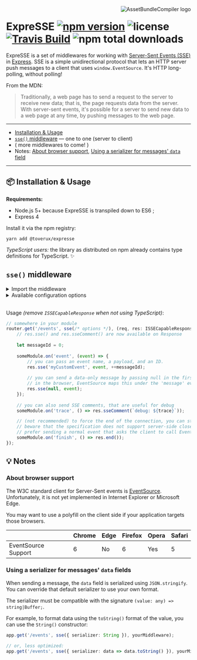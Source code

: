 <img src="https://raw.githubusercontent.com/toverux/expresse/master/expresse.png" alt="AssetBundleCompiler logo" align="right">

# ExpreSSE [![npm version](https://img.shields.io/npm/v/@toverux/expresse.svg?style=flat-square)](https://www.npmjs.com/package/@toverux/expresse) ![license](https://img.shields.io/github/license/mitmadness/UnityInvoker.svg?style=flat-square) [![Travis Build](https://img.shields.io/travis/toverux/expresse.svg?style=flat-square)](https://travis-ci.org/toverux/expresse) ![npm total downloads](https://img.shields.io/npm/dt/@toverux/expresse.svg?style=flat-square)

ExpreSSE is a set of middlewares for working with [Server-Sent Events (SSE)](https://developer.mozilla.org/en-US/docs/Web/API/Server-sent_events) in [Express](http://expressjs.com/fr/). SSE is a simple unidirectional protocol that lets an HTTP server push messages to a client that uses `window.EventSource`. It's HTTP long-polling, without polling!

From the MDN:

> Traditionally, a web page has to send a request to the server to receive new data; that is, the page requests data from the server. With server-sent events, it's possible for a server to send new data to a web page at any time, by pushing messages to the web page. 

----------------

 - [Installation & Usage](#package-installation--usage)
 - [`sse()` middleware](#sse-middleware) — one to one (server to client)
 - ( more middlewares to come! )
 - Notes:
   [About browser support](#about-browser-support), [Using a serializer for messages' `data` field](#using-a-serializer-for-messages-data-fields)

----------------

## :package: Installation & Usage

**Requirements:**

 - Node.js 5+ because ExpreSSE is transpiled down to ES6 ;
 - Express 4

Install it via the npm registry:

```
yarn add @toverux/expresse
```

*TypeScript users:* the library as distributed on npm already contains type definitions for TypeScript. :sparkles:

## `sse()` middleware

<details>
<summary>Import the middleware</summary>

 - Using ES2015 imports:
 
   `ISSECapableResponse` is a TypeScript interface. Don't try to import it when using JavaScript.

   ```typescript
   import { sse, ISSECapableResponse } from '@toverux/expresse';
   
   // named export { sse } is also exported as { default }:
   import sse from '@toverux/expresse';
   ```

 - Using CommonJS:

   ```javascript
   const { sse } = require('@toverux/expresse');
   ```
</details>

<details>
<summary>Available configuration options</summary>

```typescript
interface ISSEMiddlewareOptions {
    /**
     * Serializer function applied on all messages' data field (except when you direclty pass a Buffer).
     * SSE comments are not serialized using this function.
     * Defaults to JSON.stringify().
     */
    serializer?: (value: any) => string|Buffer;

    /**
     * Determines the interval, in milliseconds, between keep-alive packets (neutral SSE comments).
     */
    keepAliveInterval?: number;
}
```

:arrow_right: [Read more about `serializer`](#using-a-serializer-for-messages-data-fields)
</details>
<br>

Usage *(remove `ISSECapableResponse` when not using TypeScript)*:

```typescript
// somewhere in your module
router.get('/events', sse(/* options */), (req, res: ISSECapableResponse) => {
    // res.sse() and res.sseComment() are now available on Response
    
    let messageId = 0;
    
    someModule.on('event', (event) => {
        // you can pass an event name, a payload, and an ID.
        res.sse('myCustomEvent', event, ++messageId);
        
        // you can send a data-only message by passing null in the first argument.
        // in the browser, EventSource maps this under the 'message' event (or use with onmessage).
        res.sse(null, event);
    });
    
    // you can also send SSE comments, that are useful for debug
    someModule.on('trace', () => res.sseComment(`debug: ${trace}`));

    // (not recommended) to force the end of the connection, you can still use res.end()
    // beware that the specification does not support server-side close, so this will result in an error in EventSource.
    // prefer sending a normal event that asks the client to call EventSource#close() itself to gracefully terminate.
    someModule.on('finish', () => res.end());
});
```

## :bulb: Notes

### About browser support

The W3C standard client for Server-Sent events is [EventSource](https://developer.mozilla.org/fr/docs/Web/API/EventSource). Unfortunately, it is not yet implemented in Internet Explorer or Microsoft Edge.

You may want to use a polyfill on the client side if your application targets those browsers.

|                     | Chrome | Edge | Firefox | Opera | Safari |
|---------------------|--------|------|---------|-------|--------|
| EventSource Support | 6      | No   | 6       | Yes   | 5      |

### Using a serializer for messages' `data` fields

When sending a message, the `data` field is serialized using `JSON.stringify`. You can override that default serializer to use your own format.

The serializer must be compatible with the signature `(value: any) => string|Buffer;`.

For example, to format data using the `toString()` format of the value, you can use the `String()` constructor:

```typescript
app.get('/events', sse({ serializer: String }), yourMiddleware);

// or, less optimized:
app.get('/events', sse({ serializer: data => data.toString() }), yourMiddleware);
```
